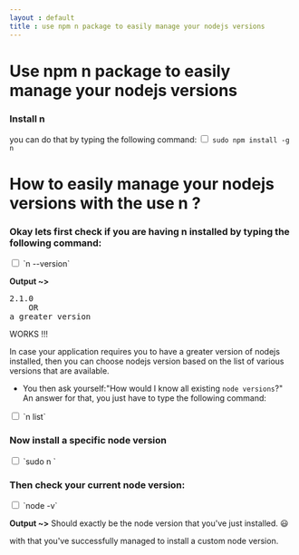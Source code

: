 ```yaml
---
layout : default
title : use npm n package to easily manage your nodejs versions
---
```


# Use npm n package to easily manage your nodejs versions

<h3>Install n</h3>

you can do that by typing the following command:
<input type="checkbox" class="sidebar-checkbox" id="sidebar-checkbox">
`sudo npm install -g n`


# How to easily manage your nodejs versions with the use n ?

<h3>Okay lets first check if you are having n installed by typing the following command:</h3>
<input type="checkbox" class="sidebar-checkbox" id="sidebar-checkbox">
`n --version`

<strong>Output ~></strong>
<pre>2.1.0
    OR
a greater version</pre>
WORKS !!!

In case your application requires you to have a greater version of nodejs installed, then you can choose nodejs version based on the list of various versions that are available.

* You then ask yourself:"How would I know all existing `node versions`?"
An answer for that, you just have to type the following command:
<input type="checkbox" class="sidebar-checkbox" id="sidebar-checkbox">
`n list`

<h3>Now install a specific node version</h3>
<input type="checkbox" class="sidebar-checkbox" id="sidebar-checkbox">
`sudo n <versionToBeIntalled>`

<h3>Then check your current node version:</h3>
<input type="checkbox" class="sidebar-checkbox" id="sidebar-checkbox">
`node -v`

<strong>Output ~></strong>
Should exactly be the node version that you've just installed. :smiley:

with that you've successfully managed to install a custom node version.
